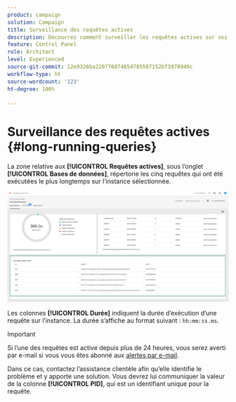 ```yaml
---
product: campaign
solution: Campaign
title: Surveillance des requêtes actives
description: Découvrez comment surveiller les requêtes actives sur vos instances Campaign dans le panneau de contrôle.
feature: Control Panel
role: Architect
level: Experienced
source-git-commit: 12e9326ba220776874654705587152bf3978949c
workflow-type: ht
source-wordcount: '123'
ht-degree: 100%

---
```


# Surveillance des requêtes actives {#long-running-queries}

La zone relative aux **[!UICONTROL Requêtes actives]**, sous l’onglet **[!UICONTROL Bases de données]**, répertorie les cinq requêtes qui ont été exécutées le plus longtemps sur l’instance sélectionnée.

![](assets/active-queries.png)

Les colonnes **[!UICONTROL Durée]** indiquent la durée d’exécution d’une requête sur l’instance. La durée s’affiche au format suivant : `hh:mm:ss.ms`.

>[!IMPORTANT]
>
>Si l’une des requêtes est active depuis plus de 24 heures, vous serez averti par e-mail si vous vous êtes abonné aux [alertes par e-mail](email-alerting.md).
>
>Dans ce cas, contactez lʼassistance clientèle afin quʼelle identifie le problème et y apporte une solution. Vous devrez lui communiquer la valeur de la colonne **[!UICONTROL PID]**, qui est un identifiant unique pour la requête.
